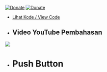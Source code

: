 [![Donate](https://img.shields.io/badge/Donate-Dana-green.svg)](https://link.dana.id/qr/dh6jn4w)
[![Donate](https://img.shields.io/badge/Donate-PayPal-green.svg)](https://paypal.me/BadarTeknog)
- [Lihat Kode / View Code](https://github.com/BadarTeknog/Arduino-Program/blob/main/Arduino-PushButton/Push_Button/Push_Button.ino) 
- ## Video YouTube Pembahasan
[![](https://img.youtube.com/vi/vZRH7Ix6gaE/0.jpg)](https://youtu.be/Heeir4xSBwQ
)



- # Push Button
